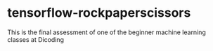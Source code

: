 # tensorflow-rockpaperscissors
This is the final assessment of one of the beginner machine learning classes at Dicoding

